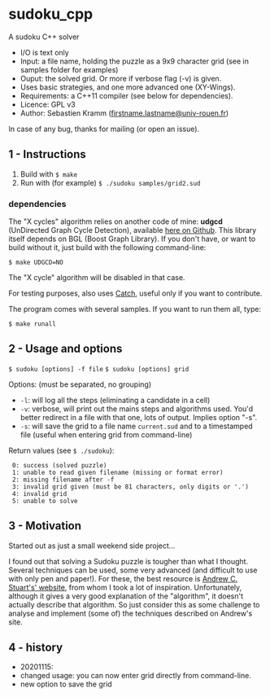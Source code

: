 # sudoku_cpp

A sudoku C++ solver

* I/O is text only
 * Input: a file name, holding the puzzle as a 9x9 character grid (see in samples folder for examples)
 * Ouput: the solved grid. Or more if verbose flag (-v) is given.
* Uses basic strategies, and one more advanced one (XY-Wings).
* Requirements: a C++11 compiler (see below for dependencies).
* Licence: GPL v3
* Author: Sebastien Kramm (firstname.lastname@univ-rouen.fr)

In case of any bug, thanks for mailing (or open an issue).

## 1 - Instructions

1. Build with `$ make`
2. Run with (for example) `$ ./sudoku samples/grid2.sud`

### dependencies

The "X cycles" algorithm relies on another code of mine: **udgcd** (UnDirected Graph Cycle Detection),
available [here on Github](https://github.com/skramm/udgcd). This library itself depends on BGL
(Boost Graph Library).
If you don't have, or want to build without it, just build with the following command-line:
```
$ make UDGCD=NO
```
The "X cycle" algorithm will be disabled in that case.

For testing purposes, also uses [Catch](https://github.com/philsquared/Catch/), useful only if you want to contribute.


The program comes with several samples. If you want to run them all, type:
```
$ make runall
```

## 2 - Usage and options

`$ sudoku [options] -f file`
`$ sudoku [options] grid`

Options: (must be separated, no grouping)

* `-l`: will log all the steps (eliminating a candidate in a cell)
* `-v`: verbose, will print out the mains steps and algorithms used. You'd better redirect in a file with that one, lots of output. Implies option "-s".
* `-s`: will save the grid to a file name `current.sud` and to a timestamped file (useful when entering grid from command-line)

Return values (see `$ ./sudoku`):
```
 0: success (solved puzzle)
 1: unable to read given filename (missing or format error)
 2: missing filename after -f
 3: invalid grid given (must be 81 characters, only digits or '.')
 4: invalid grid
 5: unable to solve
```

## 3 - Motivation

Started out as just a small weekend side project...

I found out that solving a Sudoku puzzle is tougher than what I thought. Several techniques can be used,
some very advanced (and difficult to use with only pen and paper!).
For these, the best resource is [Andrew C. Stuart's' website](http://www.sudokuwiki.org/sudoku.htm), from whom I took a lot of inspiration.
Unfortunately, although it gives a very good explanation of the "algorithm", it doesn't actually describe that algorithm.
So just consider this as some challenge to analyse and implement (some of) the techniques described on Andrew's site.

## 4 - history

* 20201115:
 * changed usage: you can now enter grid directly from command-line.
 * new option to save the grid
